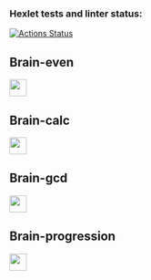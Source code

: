 ### Hexlet tests and linter status:

[![Actions Status](https://github.com/V1adimirrr/frontend-project-44/workflows/hexlet-check/badge.svg)](https://github.com/V1adimirrr/frontend-project-44/actions)

## Brain-even

<a href="https://codeclimate.com/github/V1adimirrr/frontend-project-44/maintainability"><img src="https://avatars.githubusercontent.com/u/6506055?s=280&v=4" width = "30" height = "30" /></a>

## Brain-calc

<a href="https://asciinema.org/a/laKFWb7n6Dp9GCBgQkzTrP113"><img src="https://avatars.githubusercontent.com/u/6506055?s=280&v=4" width = "30" height = "30" /></a>

## Brain-gcd

<a href="https://asciinema.org/a/yDoJiigVebbeA2ArLYHsnkdD2"><img src="https://avatars.githubusercontent.com/u/6506055?s=280&v=4" width = "30" height = "30" /></a>

## Brain-progression

<a href="https://asciinema.org/a/riBQqiqktD39UvNG5sHGQy2jU"><img src="https://avatars.githubusercontent.com/u/6506055?s=280&v=4" width = "30" height = "30" /></a>
